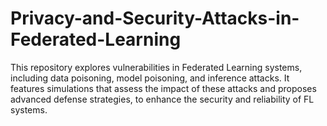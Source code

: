 # Privacy-and-Security-Attacks-in-Federated-Learning
This repository explores vulnerabilities in Federated Learning systems, including data poisoning, model poisoning, and inference attacks. It features simulations that assess the impact of these attacks and proposes advanced defense strategies, to enhance the security and reliability of FL systems.
